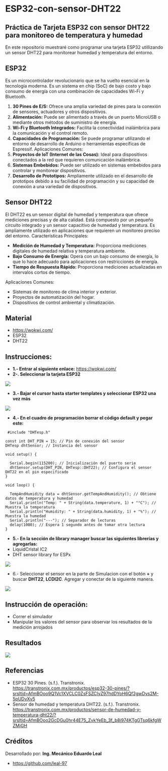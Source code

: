 # ESP32-con-sensor-DHT22
## Práctica de Tarjeta ESP32 con sensor DHT22 para monitoreo de temperatura y humedad
En este repositorio muestraré como programar una tarjeta ESP32 utillizando un sensor DHT22 para monitorear humedad y temperatura del entorno.
## ESP32
Es un microcontrolador revolucionario que se ha vuelto esencial en la tecnología moderna. Es un sistema en chip (SoC) de bajo costo y bajo consumo de energía con una combinación de capacidades Wi-Fi y Bluetooth. 

1.	**30 Pines de E/S:** Ofrece una amplia variedad de pines para la conexión de sensores, actuadores y otros dispositivos.
2.	**Alimentación:** Puede ser alimentado a través de un puerto MicroUSB o mediante otros métodos de suministro de energía.
3.	**Wi-Fi y Bluetooth Integrados:** Facilita la conectividad inalámbrica para la comunicación y el control remoto.
4.	**Capacidades de Programación:** Se puede programar utilizando el entorno de desarrollo de Arduino o herramientas específicas de Espressif.
Aplicaciones Comunes:
1.	**Proyectos de IoT (Internet de las Cosas):** Ideal para dispositivos conectados a la red que requieren comunicación inalámbrica.
2.	**Sistemas Embebidos:** Puede ser utilizado en sistemas embebidos para controlar y monitorear dispositivos.
3.	**Desarrollo de Prototipos:** Ampliamente utilizado en el desarrollo de prototipos debido a su facilidad de programación y su capacidad de conexión a una variedad de dispositivos.

## Sensor DHT22
El DHT22 es un sensor digital de humedad y temperatura que ofrece mediciones precisas y de alta calidad. Está compuesto por un pequeño circuito integrado y un sensor capacitivo de humedad y temperatura. 
Es ampliamente utilizado en aplicaciones que requieren un monitoreo preciso del entorno.
Características Principales:
-	**Medición de Humedad y Temperatura:** Proporciona mediciones digitales de humedad relativa y temperatura ambiente.
- **Bajo Consumo de Energía:** Opera con un bajo consumo de energía, lo que lo hace adecuado para aplicaciones con restricciones de energía.
- **Tiempo de Respuesta Rápido:** Proporciona mediciones actualizadas en intervalos cortos de tiempo.

 Aplicaciones Comunes:

- Sistemas de monitoreo de clima interior y exterior.
- Proyectos de automatización del hogar.
- Dispositivos de control ambiental y climatización.

## Material
- https://wokwi.com/
- ESP32
- DHT22

## Instrucciones:
- **1.- Entrar al siguiente enlace:** https://wokwi.com/
- **2-. Seleccionar la tarjeta ESP32**

![]( https://github.com/leal-97/ESP32-con-sensor-DHT22/blob/main/esp32kd.jpeg )
  
- **3.- Bajar el cursor hasta starter templates y seleccionar ESP32 una vez más**

![]( https://github.com/leal-97/ESP32-con-sensor-DHT22/blob/main/starter.jpeg )


- **4.- En el cuadro de programación borrar el código default y pegar este:**

```
 #include "DHTesp.h"

const int DHT_PIN = 15; // Pin de conexión del sensor
DHTesp dhtSensor; // Instancia del sensor

void setup() {

  Serial.begin(115200); // Inicialización del puerto serie
  dhtSensor.setup(DHT_PIN, DHTesp::DHT22); // Configura el sensor DHT22 en el pin especificado
}

void loop() {
  
  TempAndHumidity data = dhtSensor.getTempAndHumidity(); // Obtiene datos de temperatura y humedad
  Serial.println("Temp: " + String(data.temperature, 1) + "°C"); // Muestra la temperatura
  Serial.println("Humidity: " + String(data.humidity, 1) + "%"); // Muestra la humedad
  Serial.println("---"); // Separador de lecturas
  delay(1000); // Espera 1 segundo antes de tomar otra lectura
}

```

- **5.- En la sección de library manager buscar las siguientes librerías y agregarlas:**
- LiquidCristal IC2
- DHT sensor library for ESPx

![]( https://github.com/leal-97/ESP32-con-sensor-DHT22/blob/main/libreria.jpeg )


- 6.- Seleccionar el sensor en la parte de Simulacion con el botón **+** y buscar **DHT22**, **LCDI2C**. Agregar y conectar de la siguiente manera.

![]( https://github.com/leal-97/ESP32-con-sensor-DHT22/blob/main/conexion.jpeg )


## Instrucción de operación:
- Correr el simulador
- Manipular los valores del sensor para observar los resultados de la medición arrojados

## Resultados

![]( https://github.com/leal-97/ESP32-con-sensor-DHT22/blob/main/resultado.jpeg )

## Referencias

- ESP32 30 Pines. (s.f.). Transtronix. https://transtronix.com.mx/productos/esp32-30-pines/?srsltid=AfmBOoo9Q1Vc1XVCLC0ZsFSZCIyZ97hdDYoH6Qf2gwDvs2M-5pUDvXv5
- Sensor de humedad y temperatura DHT22. (s.f.). Transtronix. https://transtronix.com.mx/productos/sensor-de-humedad-y-temperatura-dht22/?srsltid=AfmBOoo2GcDGu0hr44E75_ZvkYeEb_3f_b8i974KTgGTsq6kfgWZMjGH

## Créditos
Desarrollado por: **Ing. Mecánico Eduardo Leal**

- https://github.com/leal-97

